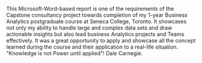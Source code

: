 This Microsoft-Word-based report is one of the requirements of the Capstone consultancy project towards completion of my 1-year Business Analytics postgraduate course at Seneca College, Toronto. It showcases not only my ability to handle large and complex data sets and draw actionable insights but also lead business Analytics projects and Teams effectively. It was a great opportunity to apply and showcase all the concept learned during the course and their application to a real-life situation. "Knowledge is not Power until applied"! Dale Carnegie.
